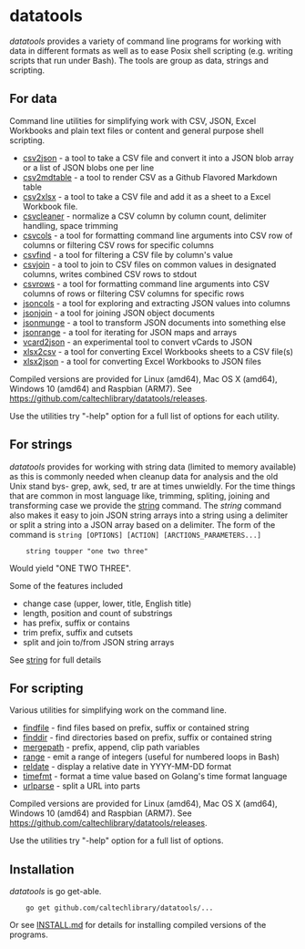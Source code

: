 
# datatools

_datatools_ provides a variety of command line programs for working with data in different formats as well as to ease
Posix shell scripting (e.g. writing scripts that run under Bash). The tools are group as data, strings and scripting.

## For data

Command line utilities for simplifying work with CSV, JSON, Excel Workbooks and plain text files or content and
general purpose shell scripting. 

+ [csv2json](docs/csv2json.html) - a tool to take a CSV file and convert it into a JSON blob array or a list of JSON blobs one per line
+ [csv2mdtable](docs/csv2mdtable.html) - a tool to render CSV as a Github Flavored Markdown table
+ [csv2xlsx](docs/csv2xlsx.html) - a tool to take a CSV file and add it as a sheet to a Excel Workbook file.
+ [csvcleaner](docs/csvcleaner.html) - normalize a CSV column by column count, delimiter handling, space trimming
+ [csvcols](docs/csvcols.html) - a tool for formatting command line arguments into CSV row of columns or filtering CSV rows for specific columns
+ [csvfind](docs/csvfind.html) - a tool for filtering a CSV file by column's value 
+ [csvjoin](docs/csvjoin.html) - a tool to join to CSV files on common values in designated columns, writes combined CSV rows to stdout
+ [csvrows](docs/csvrows.html) - a tool for formatting command line arguments into CSV columns of rows or filtering CSV columns for specific rows
+ [jsoncols](docs/jsoncols.html) - a tool for exploring and extracting JSON values into columns
+ [jsonjoin](docs/jsonjoin.html) - a tool for joining JSON object documents
+ [jsonmunge](docs/jsonmunge.html) - a tool to transform JSON documents into something else
+ [jsonrange](docs/jsonrange.html) - a tool for iterating for JSON maps and arrays
+ [vcard2json](docs/vcard2json.html) - an experimental tool to convert vCards to JSON
+ [xlsx2csv](docs/xlsx2csv.html) - a tool for converting Excel Workbooks sheets to a CSV file(s)
+ [xlsx2json](docs/xlsx2json.html) - a tool for converting Excel Workbooks to JSON files


Compiled versions are provided for Linux (amd64), Mac OS X (amd64),
Windows 10 (amd64) and Raspbian (ARM7). See https://github.com/caltechlibrary/datatools/releases.

Use the utilities try "-help" option for a full list of options for each utility.

## For strings

_datatools_ provides for working with string data (limited to memory available) as this is commonly needed when cleanup data for
analysis and the old Unix stand bys- grep, awk, sed, tr are at times unwieldly. For the
time things that are common in most language like, trimming, spliting, joining and transforming
case we provide the [string](docs/string/) command. The _string_ command also makes it easy
to join JSON string arrays into a string using a delimiter or split a string into a JSON array
based on a delimiter. The form of the command is `string [OPTIONS] [ACTION] [ARCTIONS_PARAMETERS...]`

```shell
    string toupper "one two three"
```

Would yield "ONE TWO THREE".

Some of the features included

+ change case (upper, lower, title, English title)
+ length, position and count of substrings
+ has prefix, suffix or contains
+ trim prefix, suffix and cutsets
+ split and join to/from JSON string arrays

See [string](docs/string/) for full details

## For scripting

Various utilities for simplifying work on the command line. 

+ [findfile](docs/findfile.html) - find files based on prefix, suffix or contained string
+ [finddir](docs/finddir.html) - find directories based on prefix, suffix or contained string
+ [mergepath](docs/mergepath.html) - prefix, append, clip path variables
+ [range](docs/range.html) - emit a range of integers (useful for numbered loops in Bash)
+ [reldate](docs/reldate.html) - display a relative date in YYYY-MM-DD format
+ [timefmt](docs/timefmt.html) - format a time value based on Golang's time format language
+ [urlparse](docs/urlparse.html) - split a URL into parts

Compiled versions are provided for Linux (amd64), Mac OS X (amd64),
Windows 10 (amd64) and Raspbian (ARM7). See https://github.com/caltechlibrary/datatools/releases.

Use the utilities try "-help" option for a full list of options.


## Installation

_datatools_ is go get-able.

```
    go get github.com/caltechlibrary/datatools/...
```

Or see [INSTALL.md](install.html) for details for installing 
compiled versions of the programs.


